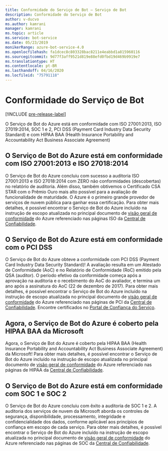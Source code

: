 ```yaml
---
title: Conformidade do Serviço de Bot – Serviço de Bot
description: Conformidade do Serviço de Bot
author: v-ducvo
ms.author: kamrani
manager: kamrani
ms.topic: article
ms.service: bot-service
ms.date: 05/23/2019
monikerRange: azure-bot-service-4.0
ms.openlocfilehash: fa1dcec8c803328bac8211e4eabbd1a815960116
ms.sourcegitcommit: 9d77f3aff9521d819e88efd0fbd19d469b9919e7
ms.translationtype: HT
ms.contentlocale: pt-BR
ms.lasthandoff: 04/16/2020
ms.locfileid: "75791118"
---
```

# <a name="bot-service-compliance"></a>Conformidade do Serviço de Bot

[!INCLUDE [pre-release-label](../includes/pre-release-label.md)]

O Serviço de Bot do Azure está em conformidade com ISO 27001:2013, ISO 27019:2014, SOC 1 e 2, PCI DSS (Payment Card Industry Data Security Standard) e com HIPAA BAA (Health Insurance Portability and Accountability Act Business Associate Agreement)

## <a name="azure-bot-service-is-compliant-with-iso-270012013-and-iso-270182014"></a>O Serviço de Bot do Azure está em conformidade com ISO 27001:2013 e ISO 27018:2014 
O Serviço de Bot do Azure concluiu com sucesso a auditoria ISO 27001:2013 e ISO 27018:2014 com ZERO não conformidades (descobertas) no relatório de auditoria. Além disso, também obtivemos o Certificado CSA STAR com o Prêmio Ouro mais alto possível para a avaliação de funcionalidade de maturidade.  O Azure é o primeiro grande provedor de serviços de nuvem pública para ganhar essa certificação. Para obter mais detalhes, é possível encontrar o Serviço de Bot do Azure incluído na instrução de escopo atualizada no principal documento de [visão geral de conformidade](https://gallery.technet.microsoft.com/Overview-of-Azure-c1be3942) do Azure referenciado nas páginas ISO da [Central de Confiabilidade](https://www.microsoft.com/trustcenter/compliance/iso-iec-27001).  
 
## <a name="azure-bot-service-is-compliant-with-pci-dss"></a>O Serviço de Bot do Azure está em conformidade com o PCI DSS
O Serviço de Bot do Azure obteve a conformidade com PCI DSS (Payment Card Industry Data Security Standard)! A avaliação resulta em um Atestado de Conformidade (AoC) e no Relatório de Conformidade (RoC) emitido pela QSA (auditor). O período efetivo da conformidade começa após a aprovação na auditoria e o recebimento do AoC do avaliador, e termina um ano após a assinatura do AoC (22 de dezembro de 2017). Para obter mais detalhes, é possível encontrar o Serviço de Bot do Azure incluído na instrução de escopo atualizada no principal documento de [visão geral de conformidade](https://gallery.technet.microsoft.com/Overview-of-Azure-c1be3942) do Azure referenciado nas páginas de PCI da [Central de Confiabilidade](https://www.microsoft.com/trustcenter/compliance/iso-iec-27001).  Encontre certificados no [Portal de Confiança do Serviço](https://servicetrust.microsoft.com/).
 
## <a name="azure-bot-service-is-now-covered-under-microsofts-hipaa-baa"></a>Agora, o Serviço de Bot do Azure é coberto pela HIPAA BAA da Microsoft
Agora, o Serviço de Bot do Azure é coberto pela HIPAA BAA (Health Insurance Portability and Accountability Act Business Associate Agreement) da Microsoft! Para obter mais detalhes, é possível encontrar o Serviço de Bot do Azure incluído na instrução de escopo atualizada no principal documento de [visão geral de conformidade](https://gallery.technet.microsoft.com/Overview-of-Azure-c1be3942) do Azure referenciado nas páginas de HIPAA da [Central de Confiabilidade](https://www.microsoft.com/TrustCenter/Compliance/HIPAA).  


## <a name="azure-bot-service-is-compliant-with-soc-1-and-soc-2"></a>O Serviço de Bot do Azure está em conformidade com SOC 1 e SOC 2 
O Serviço de Bot do Azure concluiu com êxito a auditoria de SOC 1 e 2. A auditoria dos serviços de nuvem da Microsoft aborda os controles de segurança, disponibilidade, processamento, integridade e confidencialidade dos dados, conforme aplicável aos princípios de confiança em escopo de cada serviço. Para obter mais detalhes, é possível encontrar o Serviço de Bot do Azure incluído na instrução de escopo atualizada no principal documento de [visão geral de conformidade](https://gallery.technet.microsoft.com/Overview-of-Azure-c1be3942) do Azure referenciado nas páginas de SOC da [Central de Confiabilidade](https://www.microsoft.com/trustcenter/compliance/iso-iec-27001).  
 
